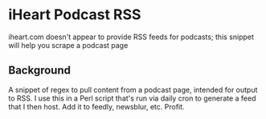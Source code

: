 # iHeart Podcast RSS
iheart.com doesn't appear to provide RSS feeds for podcasts; this snippet will help you scrape a podcast page

## Background
A snippet of regex to pull content from a podcast page, intended for output to RSS.  I use this in a Perl script that's run via daily cron to generate a feed that I then host.  Add it to feedly, newsblur, etc.  Profit.
